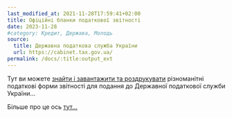 ```yaml
---
last_modified_at: 2021-11-28T17:59:41+02:00
title: Офіційні бланки податкової звітності
date: 2023-11-28
#category: Кредит, Держава, Молодь
source:
  title: Державна податкова служба України
  url: https://cabinet.tax.gov.ua/
permalink: /docs/:title:output_ext
---
```


Тут ви можете [знайти і завантажити та роздрукувати](https://cabinet.tax.gov.ua/form) різноманітні податкові форми звітності для подання до Державної податкової служби України...

Більше про це ось [тут...](https://cabinet.tax.gov.ua/form)
